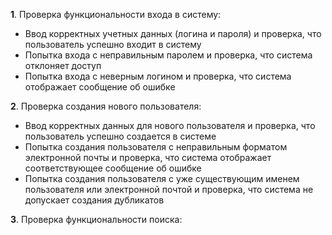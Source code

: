 **1**. Проверка функциональности входа в систему:  
- Ввод корректных учетных данных (логина и пароля) и проверка, что пользователь успешно входит в систему  
- Попытка входа с неправильным паролем и проверка, что система отклоняет доступ  
- Попытка входа с неверным логином и проверка, что система отображает сообщение об ошибке  

**2**. Проверка создания нового пользователя:  
- Ввод корректных данных для нового пользователя и проверка, что пользователь успешно создается в системе  
- Попытка создания пользователя с неправильным форматом электронной почты и проверка, что система отображает соответствующее сообщение об ошибке  
- Попытка создания пользователя с уже существующим именем пользователя или электронной почтой и проверка, что система не допускает создания дубликатов  

**3**. Проверка функциональности поиска:  
